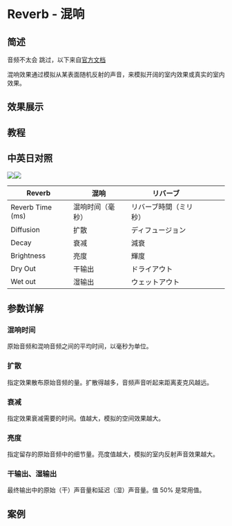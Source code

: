 # Reverb - 混响

## 简述

音频不太会 跳过，以下来自[官方文档](https://helpx.adobe.com/cn/after-effects/using/audio-effects.html)

混响效果通过模拟从某表面随机反射的声音，来模拟开阔的室内效果或真实的室内效果。

## 效果展示

## 教程

## 中英日对照

![](https://mir.yuelili.com/wp-content/uploads/user/AE/effects/AE-Effects-Audio-Reverb.png)![](https://mir.yuelili.com/wp-content/uploads/user/AE/effects/AE-Effects-Audio-Reverb_cn.png)

| Reverb           | 混响             | リバーブ               |     |     |     |
| ---------------- | ---------------- | ---------------------- | --- | --- | --- |
| Reverb Time (ms) | 混响时间（毫秒） | リバーブ時間（ミリ秒） |     |     |     |
| Diffusion        | 扩散             | ディフュージョン       |     |     |     |
| Decay            | 衰减             | 減衰                   |     |     |     |
| Brightness       | 亮度             | 輝度                   |     |     |     |
| Dry Out          | 干输出           | ドライアウト           |     |     |     |
| Wet out          | 湿输出           | ウェットアウト         |     |     |     |

## 参数详解

### 混响时间

原始音频和混响音频之间的平均时间，以毫秒为单位。

### 扩散

指定效果散布原始音频的量。扩散得越多，音频声音听起来距离麦克风越远。

### 衰减

指定效果衰减需要的时间。值越大，模拟的空间效果越大。

### 亮度

指定留存的原始音频中的细节量。亮度值越大，模拟的室内反射声音效果越大。

### 干输出、湿输出

最终输出中的原始（干）声音量和延迟（湿）声音量。值 50% 是常用值。

## 案例

